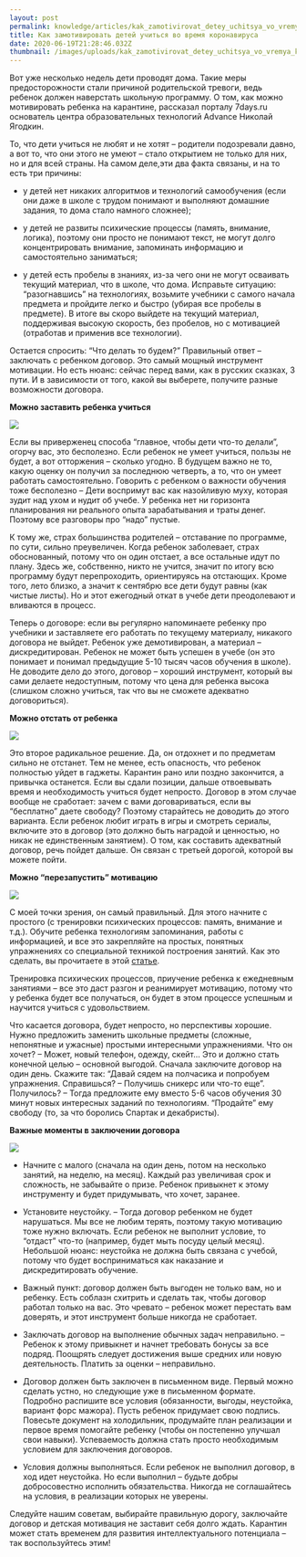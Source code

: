 ```yaml
---
layout: post
permalink: knowledge/articles/kak_zamotivirovat_detey_uchitsya_vo_vremya_koronavirusa/index.html
title: Как замотивировать детей учиться во время коронавируса
date: 2020-06-19T21:28:46.032Z
thumbnail: /images/uploads/kak_zamotivirovat_detey_uchitsya_vo_vremya_koronavirusa-01.jpg
---
```

Вот уже несколько недель дети проводят дома. Такие меры предосторожности стали причиной родительской тревоги, ведь ребенок должен наверстать школьную программу. О том, как можно мотивировать ребенка на карантине, рассказал порталу 7days.ru основатель центра образовательных технологий Advance Николай Ягодкин. 

То, что дети учиться не любят и не хотят – родители подозревали давно, а вот то, что они этого не умеют – стало открытием не только для них, но и для всей страны. На самом деле,эти два факта связаны, и на то есть три причины: 

- у детей нет никаких алгоритмов и технологий самообучения (если они даже в школе с трудом понимают и выполняют домашние задания, то дома стало намного сложнее);

- у детей не развиты психические процессы (память, внимание, логика), поэтому они просто не понимают текст, не могут долго концентрировать внимание, запоминать информацию и самостоятельно заниматься;

- у детей есть пробелы в знаниях, из-за чего они не могут осваивать текущий материал, что в школе, что дома. Исправьте ситуацию: “разогнавшись” на технологиях, возьмите учебники с самого начала предмета и пройдите легко и быстро (убирая все пробелы в предмете). В итоге вы скоро выйдете на текущий материал, поддерживая высокую скорость, без пробелов, но с мотивацией (отработав и применив все технологии).

Остается спросить: “Что делать то будем?” Правильный ответ – заключать с ребенком договор. Это самый мощный инструмент мотивации. Но есть нюанс: сейчас перед вами, как в русских сказках, 3 пути. И в зависимости от того, какой вы выберете, получите разные возможности договора. 

**Можно заставить ребенка учиться**

![](/images/uploads/kak_zamotivirovat_detey_uchitsya_vo_vremya_koronavirusa-02.jpg)

Если вы приверженец способа “главное, чтобы дети что-то делали”, огорчу вас, это бесполезно.  Если ребенок не умеет учиться, пользы не будет, а вот отторжения – сколько угодно. В будущем важно не то, какую оценку он получил за последнюю четверть, а то, что он умеет работать самостоятельно. Говорить с ребенком о важности обучения тоже бесполезно –  Дети воспримут вас как назойливую муху, которая зудит над ухом и нудит об учебе. У ребенка нет ни горизонта планирования ни реального опыта зарабатывания и траты денег. Поэтому все разговоры про “надо” пустые. 

К тому же, страх большинства родителей – отставание по программе, по сути, сильно преувеличен. Когда ребенок заболевает, страх обоснованный, потому что он один отстает, а все остальные идут по плану. Здесь же, собственно, никто не учится, значит по итогу всю программу будут перепроходить, ориентируясь на отстающих. Кроме того, лето близко, а значит к сентябрю все дети будут равны (как чистые листы).  Но и этот ежегодный откат в учебе дети преодолевают и вливаются в процесс. 

Теперь о договоре: если вы регулярно напоминаете ребенку про учебники и заставляете его работать по текущему материалу, никакого договора не выйдет. Ребенок уже демотивирован, а материал – дискредитирован. Ребенок не может быть успешен в учебе (он это понимает и понимал предыдущие 5-10 тысяч часов обучения в школе). Не доводите дело до этого, договор – хороший инструмент, который вы сами делаете недоступным, потому что цена для ребенка высока (слишком сложно учиться, так что вы не сможете адекватно договориться).

**Можно отстать от ребенка**

![](/images/uploads/kak_zamotivirovat_detey_uchitsya_vo_vremya_koronavirusa-03.jpg)

Это второе радикальное решение. Да, он отдохнет и по предметам сильно не отстанет. Тем не менее, есть опасность, что ребенок полностью уйдет в гаджеты. Карантин рано или поздно закончится, а привычка останется. Если вы сдали позиции, дальше отвоевывать время и необходимость учиться будет непросто. Договор в этом случае вообще не сработает: зачем с вами договариваться, если вы “бесплатно” даете свободу? Поэтому старайтесь не доводить до этого варианта. Если ребенок любит играть в игры и смотреть сериалы, включите это в договор (это должно быть наградой и ценностью, но никак не единственным занятием). О том, как составить адекватный договор, речь пойдет дальше. Он связан с третьей дорогой, которой вы можете пойти. 

**Можно “перезапустить” мотивацию**

![](/images/uploads/kak_zamotivirovat_detey_uchitsya_vo_vremya_koronavirusa-04.jpg)

С моей точки зрения, он самый правильный. Для этого начните с простого (с тренировки психических процессов: память, внимание и т.д.). Обучите ребенка технологиям запоминания, работы с информацией, и все это закрепляйте на простых, понятных упражнениях со специальной техникой построения занятий. Как это сделать, вы прочитаете в этой [статье](https://7days.ru/lifestyle/family/4-oshibki-kotorye-sovershayut-roditeli-vo-vremya-karantina.htm). 

Тренировка психических процессов, приучение ребенка к ежедневным занятиями – все это даст разгон и реанимирует мотивацию, потому что у ребенка будет все получаться, он будет в этом процессе успешным и научится учиться с удовольствием.

Что касается договора, будет непросто, но перспективы хорошие. Нужно предложить заменить школьные предметы (сложные, непонятные и ужасные) простыми интересными упражнениями. Что он хочет? – Может, новый телефон, одежду, скейт… Это и должно стать конечной целью – основной выгодой. Сначала заключите договор  на один день. Скажите так: “Давай сядем на полчасика и попробуем упражнения. Справишься? – Получишь сникерс или что-то еще”. Получилось? – Тогда предложите ему вместо 5-6 часов обучения 30 минут новых интересных заданий по технологиям. “Продайте” ему свободу (то, за что боролись Спартак и декабристы). 

**Важные моменты в заключении договора**

![](/images/uploads/kak_zamotivirovat_detey_uchitsya_vo_vremya_koronavirusa-05.jpg)

- Начните с малого (сначала на один день, потом на несколько занятий, на неделю, на месяц). Каждый раз увеличивая срок и сложность, не забывайте о призе. Ребенок привыкнет к этому инструменту и будет придумывать, что хочет, заранее. 

- Установите неустойку. – Тогда договор ребенком не будет нарушаться. Мы все не любим терять, поэтому такую мотивацию тоже нужно включать. Если ребенок не выполнит условие, то “отдаст” что-то (например, будет мыть посуду целый месяц). Небольшой нюанс: неустойка не должна быть связана с учебой, потому что будет восприниматься как наказание и дискредитировать обучение.

- Важный пункт: договор должен быть выгоден не только вам, но и ребенку. Есть соблазн схитрить и сделать так, чтобы договор работал только на вас. Это чревато – ребенок может перестать вам доверять, и этот инструмент больше никогда не сработает.

- Заключать договор на выполнение обычных задач неправильно. – Ребенок к этому привыкнет и начнет требовать бонусы за все подряд. Поощрять следует  достижения выше средних или новую деятельность. Платить за оценки – неправильно.

- Договор должен быть заключен в письменном виде. Первый можно сделать устно, но следующие уже в письменном формате. Подробно распишите все условия (обязанности, выгоды, неустойка, вариант форс мажора). Пусть ребенок придумает свою подпись. Повесьте документ на холодильник, продумайте план реализации и первое время помогайте ребенку (чтобы он постепенно улучшал свои навыки). Успеваемость должна стать просто необходимым условием для заключения договоров.

- Условия должны выполняться. Если ребенок не выполнил договор, в ход идет неустойка. Но если выполнил – будьте добры добросовестно исполнить обязательства. Никогда не соглашайтесь на условия, в реализации которых не уверены. 

Следуйте нашим советам, выбирайте правильную дорогу, заключайте договор и детская мотивация не заставит себя долго ждать. Карантин может стать временем для развития интеллектуального потенциала –  так воспользуйтесь этим!